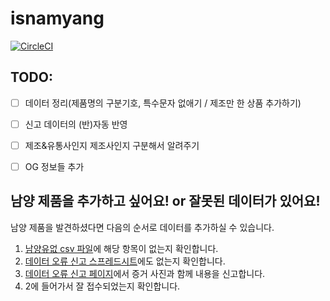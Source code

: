 # isnamyang

[![CircleCI](https://circleci.com/gh/NullFull/isnamyang.svg?style=svg)](https://circleci.com/gh/NullFull/isnamyang)

## TODO:
- [ ] 데이터 정리(제품명의 구분기호, 특수문자 없애기 / 제조만 한 상품 추가하기)
- [ ] 신고 데이터의 (반)자동 반영
- [ ] 제조&유통사인지 제조사인지 구분해서 알려주기
- [ ] OG 정보들 추가


## 남양 제품을 추가하고 싶어요! or 잘못된 데이터가 있어요!
남양 제품을 발견하셨다면 다음의 순서로 데이터를 추가하실 수 있습니다.

1. [남양유없 csv 파일](https://github.com/NullFull/isnamyang/blob/master/backend/data/products.csv)에 해당 항목이 없는지 확인합니다.
2. [데이터 오류 신고 스프레드시트](https://docs.google.com/spreadsheets/d/12FCPzW-O2SJ2Qw7RECrJ0QlKIFSrHpyHHELEUgRRuLA/)에도 없는지 확인합니다.
3. [데이터 오류 신고 페이지](https://docs.google.com/forms/d/e/1FAIpQLSebCozKAt9f0hNqOaQ1BsieW39BdVfuOuz-9Tcpi-nXFzyNIQ/viewform)에서 증거 사진과 함께 내용을 신고합니다.
4. 2에 들어가서 잘 접수되었는지 확인합니다.


